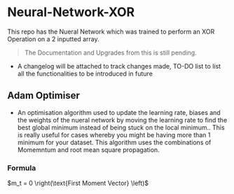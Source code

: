 # Neural-Network-XOR
This repo has the Nueral Network which was trained to perform an XOR Operation on a 2 inputted array. 
> The Documentation and Upgrades from this is still pending.

- A changelog will be attached to track changes made, TO-DO list to list all the functionalities to be introduced in future 

## Adam Optimiser 
- An optimisation algorithm used to update the learning rate, biases and the weights of the nueral network by moving the learning rate to find the best global minimum instead of being stuck on the local minimum.. This is really useful for cases whereby you might be having more than 1 minimum for your dataset. This algorithm uses the combinations of Momemntum and root mean square propagation.
### Formula
$m_t = 0 \right(\text{First Moment Vector} \left)$
